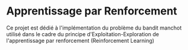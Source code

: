 # Apprentissage par Renforcement

Ce projet est dédié à l'implémentation du problème du bandit manchot utilisé dans le cadre du principe d'Exploitation-Exploration de l'apprentissage par renforcement (Reinforcement Learning)